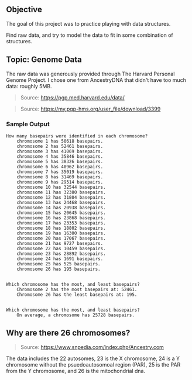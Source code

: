## Objective
The goal of this project was to practice playing with data structures.

Find raw data, and try to model the data to fit in some combination of structures.

## Topic: Genome Data
The raw data was generously provided through The Harvard Personal Genome Project. I chose one from AncestryDNA that didn't have too much data: roughly 5MB.

> Source:  https://pgp.med.harvard.edu/data/

> Source: https://my.pgp-hms.org/user_file/download/3399


### Sample Output
```
How many basepairs were identified in each chromosome?
	chromosome 1 has 50618 basepairs.
	chromosome 2 has 52461 basepairs.
	chromosome 3 has 41069 basepairs.
	chromosome 4 has 35846 basepairs.
	chromosome 5 has 38326 basepairs.
	chromosome 6 has 40962 basepairs.
	chromosome 7 has 35019 basepairs.
	chromosome 8 has 31469 basepairs.
	chromosome 9 has 29514 basepairs.
	chromosome 10 has 32544 basepairs.
	chromosome 11 has 32380 basepairs.
	chromosome 12 has 31804 basepairs.
	chromosome 13 has 24468 basepairs.
	chromosome 14 has 20938 basepairs.
	chromosome 15 has 20645 basepairs.
	chromosome 16 has 23868 basepairs.
	chromosome 17 has 23353 basepairs.
	chromosome 18 has 18802 basepairs.
	chromosome 19 has 16300 basepairs.
	chromosome 20 has 17067 basepairs.
	chromosome 21 has 9727 basepairs.
	chromosome 22 has 10459 basepairs.
	chromosome 23 has 28892 basepairs.
	chromosome 24 has 1691 basepairs.
	chromosome 25 has 525 basepairs.
	chromosome 26 has 195 basepairs.


Which chromosome has the most, and least basepairs?
	Chromosome 2 has the most basepairs at: 52461.
	Chromosome 26 has the least basepairs at: 195.


Which chromosome has the most, and least basepairs?
	On average, a chromosome has 25728 basepairs.
```

## Why are there 26 chromosomes?
> Source: https://www.snpedia.com/index.php/Ancestry.com

The data includes the 22 autosomes, 23 is the X chromosome, 24 is a Y chromosome without the psuedoautosomoal region (PAR), 25 is the PAR from the Y chromosome, and 26 is the mitochondrial dna.
